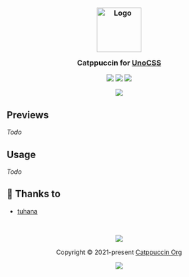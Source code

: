 <h3 align="center">
	<img src="https://raw.githubusercontent.com/catppuccin/catppuccin/main/assets/logos/exports/1544x1544_circle.png" width="100" alt="Logo"/><br/>
	<img src="https://raw.githubusercontent.com/catppuccin/catppuccin/main/assets/misc/transparent.png" height="30" width="0px"/>
	Catppuccin for <a href="https://github.com/unocss/unocss">UnoCSS</a>
	<img src="https://raw.githubusercontent.com/catppuccin/catppuccin/main/assets/misc/transparent.png" height="30" width="0px"/>
</h3>

<p align="center">
	<a href="https://github.com/tuhanayim/unocss-catppuccin-colors/stargazers"><img src="https://img.shields.io/github/stars/tuhanayim/unocss-catppuccin-colors?colorA=363a4f&colorB=b7bdf8&style=for-the-badge"></a>
	<a href="https://github.com/tuhanayim/unocss-catppuccin-colors/issues"><img src="https://img.shields.io/github/issues/tuhanayim/unocss-catppuccin-colors?colorA=363a4f&colorB=f5a97f&style=for-the-badge"></a>
	<a href="https://github.com/tuhanayim/unocss-catppuccin-colors/contributors"><img src="https://img.shields.io/github/contributors/tuhanayim/unocss-catppuccin-colors?colorA=363a4f&colorB=a6da95&style=for-the-badge"></a>
</p>

<p align="center">
	<img src="https://raw.githubusercontent.com/catppuccin/catppuccin/main/assets/previews/preview.webp"/>
</p>

## Previews

_Todo_

## Usage

_Todo_

## 💝 Thanks to

- [tuhana](https://github.com/tuhanayim)

&nbsp;

<p align="center">
	<img src="https://raw.githubusercontent.com/catppuccin/catppuccin/main/assets/footers/gray0_ctp_on_line.svg?sanitize=true" />
</p>

<p align="center">
	Copyright &copy; 2021-present <a href="https://github.com/catppuccin" target="_blank">Catppuccin Org</a>
</p>

<p align="center">
	<a href="https://github.com/catppuccin/catppuccin/blob/main/LICENSE"><img src="https://img.shields.io/static/v1.svg?style=for-the-badge&label=License&message=MIT&logoColor=d9e0ee&colorA=363a4f&colorB=b7bdf8"/></a>
</p>
